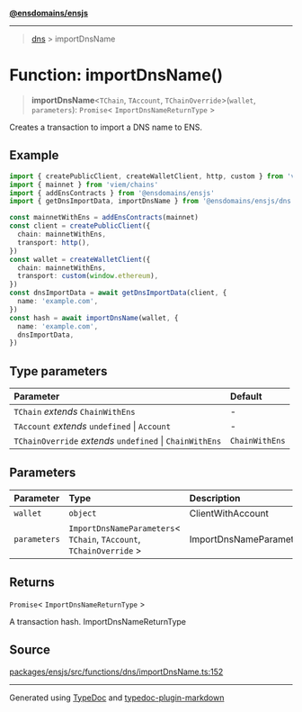 [**@ensdomains/ensjs**](../README.md)

---

> [dns](README.md) > importDnsName

# Function: importDnsName()

> **importDnsName**\<`TChain`, `TAccount`, `TChainOverride`\>(`wallet`, `parameters`): `Promise`\< `ImportDnsNameReturnType` \>

Creates a transaction to import a DNS name to ENS.

## Example

```ts
import { createPublicClient, createWalletClient, http, custom } from 'viem'
import { mainnet } from 'viem/chains'
import { addEnsContracts } from '@ensdomains/ensjs'
import { getDnsImportData, importDnsName } from '@ensdomains/ensjs/dns'

const mainnetWithEns = addEnsContracts(mainnet)
const client = createPublicClient({
  chain: mainnetWithEns,
  transport: http(),
})
const wallet = createWalletClient({
  chain: mainnetWithEns,
  transport: custom(window.ethereum),
})
const dnsImportData = await getDnsImportData(client, {
  name: 'example.com',
})
const hash = await importDnsName(wallet, {
  name: 'example.com',
  dnsImportData,
})
```

## Type parameters

| Parameter                                                | Default        |
| :------------------------------------------------------- | :------------- |
| `TChain` _extends_ `ChainWithEns`                        | -              |
| `TAccount` _extends_ `undefined` \| `Account`            | -              |
| `TChainOverride` _extends_ `undefined` \| `ChainWithEns` | `ChainWithEns` |

## Parameters

| Parameter    | Type                                                                  | Description             |
| :----------- | :-------------------------------------------------------------------- | :---------------------- |
| `wallet`     | `object`                                                              | ClientWithAccount       |
| `parameters` | `ImportDnsNameParameters`\< `TChain`, `TAccount`, `TChainOverride` \> | ImportDnsNameParameters |

## Returns

`Promise`\< `ImportDnsNameReturnType` \>

A transaction hash. ImportDnsNameReturnType

## Source

[packages/ensjs/src/functions/dns/importDnsName.ts:152](https://github.com/ensdomains/ensjs/blob/1b90b888/packages/ensjs/src/functions/dns/importDnsName.ts#L152)

---

Generated using [TypeDoc](https://typedoc.org/) and [typedoc-plugin-markdown](https://www.npmjs.com/package/typedoc-plugin-markdown)
